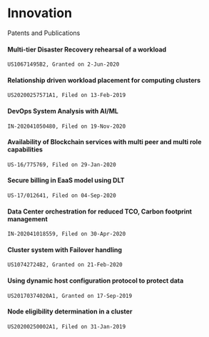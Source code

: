 # Innovation
Patents and Publications

#### Multi-tier Disaster Recovery rehearsal of a workload 
	US10671495B2, Granted on 2-Jun-2020 

#### Relationship driven workload placement for computing clusters
	US20200257571A1, Filed on 13-Feb-2019

#### DevOps System Analysis with AI/ML
	IN-202041050480, Filed on 19-Nov-2020

#### Availability of Blockchain services with multi peer and multi role capabilities 
	US-16/775769, Filed on 29-Jan-2020

#### Secure billing in EaaS model using DLT
	US-17/012641, Filed on 04-Sep-2020

#### Data Center orchestration for reduced TCO, Carbon footprint management 
	IN-202041018559, Filed on 30-Apr-2020

#### Cluster system with Failover handling
	US10742724B2, Granted on 21-Feb-2020

#### Using dynamic host configuration protocol to protect data 
	US20170374020A1, Granted on 17-Sep-2019

#### Node eligibility determination in a cluster
	US20200250002A1, Filed on 31-Jan-2019
